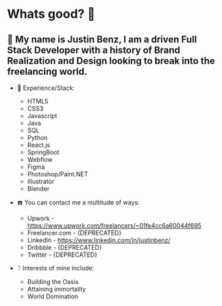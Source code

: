 # Whats good? 🧙
 
 ## 💬 My name is Justin Benz, I am a driven Full Stack Developer with a history of Brand Realization and Design looking to break into the freelancing world.


- 🥇 Experience/Stack:
  - HTML5
  - CSS3
  - Javascript
  - Java
  - SQL
  - Python
  - React.js
  - SpringBoot
  - Webflow
  - Figma
  - Photoshop/Paint.NET
  - Illustrator
  - Blender

- ☎️ You can contact me a multitude of ways:
   - Upwork - https://www.upwork.com/freelancers/~01fe4cc6a60044f695
   - Freelancer.com - {DEPRECATED}
   - LinkedIn - https://www.linkedin.com/in/justinbenz/
   - Dribbble - {DEPRECATED}
   - Twitter - {DEPRECATED}
  
- ❔ Interests of mine include:
    - Building the Oasis
    - Attaining immortality
    - World Domination
